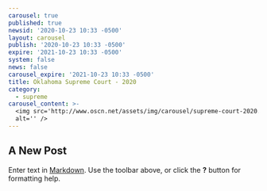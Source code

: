 ```yaml
---
carousel: true
published: true
newsid: '2020-10-23 10:33 -0500'
layout: carousel
publish: '2020-10-23 10:33 -0500'
expire: '2021-10-23 10:33 -0500'
system: false
news: false
carousel_expire: '2021-10-23 10:33 -0500'
title: Oklahoma Supreme Court - 2020
category:
  - supreme
carousel_content: >-
  <img src='http://www.oscn.net/assets/img/carousel/supreme-court-2020.jpg'
  alt='' />
---
```

## A New Post

Enter text in [Markdown](http://daringfireball.net/projects/markdown/). Use the toolbar above, or click the **?** button for formatting help.
